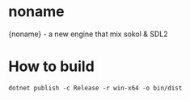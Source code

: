 # noname
{noname} - a new engine that mix sokol &amp; SDL2

# How to build
```
dotnet publish -c Release -r win-x64 -o bin/dist
```

